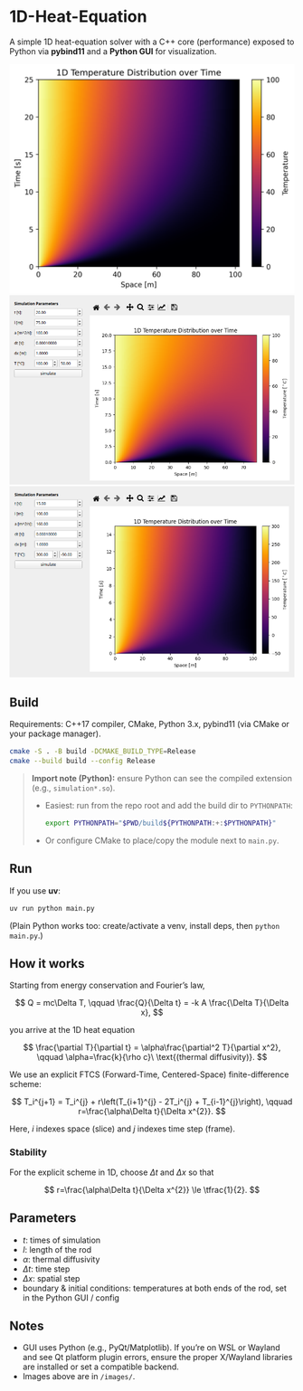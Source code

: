 # 1D-Heat-Equation

A simple 1D heat-equation solver with a C++ core (performance) exposed to Python via **pybind11** and a **Python GUI** for visualization.

![Temperature graph](/images/temperature_graph.png)
![GUI 1](/images/simulation_1.png)
![GUI 2](/images/simulation_2.png)

## Build

Requirements: C++17 compiler, CMake, Python 3.x, pybind11 (via CMake or your package manager).

```bash
cmake -S . -B build -DCMAKE_BUILD_TYPE=Release
cmake --build build --config Release
````

> **Import note (Python):** ensure Python can see the compiled extension (e.g., `simulation*.so`).
>
> * Easiest: run from the repo root and add the build dir to `PYTHONPATH`:
>
>   ```bash
>   export PYTHONPATH="$PWD/build${PYTHONPATH:+:$PYTHONPATH}"
>   ```
> * Or configure CMake to place/copy the module next to `main.py`.

## Run

If you use **uv**:

```bash
uv run python main.py
```

(Plain Python works too: create/activate a venv, install deps, then `python main.py`.)

## How it works

Starting from energy conservation and Fourier’s law,

$$
Q = mc\Delta T, \qquad \frac{Q}{\Delta t} = -k A \frac{\Delta T}{\Delta x},
$$

you arrive at the 1D heat equation

$$
\frac{\partial T}{\partial t} = \alpha\frac{\partial^2 T}{\partial x^2}, \qquad \alpha=\frac{k}{\rho c}\ \text{(thermal diffusivity)}.
$$

We use an explicit FTCS (Forward-Time, Centered-Space) finite-difference scheme:

$$
T_i^{j+1} = T_i^{j} + r\left(T_{i+1}^{j} - 2T_i^{j} + T_{i-1}^{j}\right), \qquad r=\frac{\alpha\Delta t}{\Delta x^{2}}.
$$

Here, $i$ indexes space (slice) and $j$ indexes time step (frame).

### Stability

For the explicit scheme in 1D, choose $\Delta t$ and $\Delta x$ so that

$$
r=\frac{\alpha\Delta t}{\Delta x^{2}} \le \tfrac{1}{2}.
$$

## Parameters

* $t$: times of simulation
* $l$: length of the rod
* $\alpha$: thermal diffusivity
* $\Delta t$: time step
* $\Delta x$: spatial step
* boundary & initial conditions: temperatures at both ends of the rod, set in the Python GUI / config

## Notes

* GUI uses Python (e.g., PyQt/Matplotlib). If you’re on WSL or Wayland and see Qt platform plugin errors, ensure the proper X/Wayland libraries are installed or set a compatible backend.
* Images above are in `/images/`.

